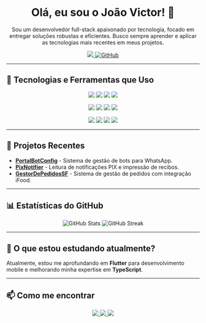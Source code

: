 <h1 align="center">Olá, eu sou o João Victor! 👋</h1>

<p align="center">
  Sou um desenvolvedor full-stack apaixonado por tecnologia, focado em entregar soluções robustas e eficientes. Busco sempre aprender e aplicar as tecnologias mais recentes em meus projetos.
</p>

<p align="center">
  <a href="https://www.linkedin.com/in/jo%C3%A3o-alves-a4a1b3250/">
    <img src="https://img.shields.io/badge/-João%20Alves-0077B5?style=flat-square&logo=Linkedin&logoColor=white&link=https://www.linkedin.com/in/jo%C3%A3o-alves-a4a1b3250/" />
  </a>
  <a href="https://github.com/azv1ctor">
    <img src="https://img.shields.io/github/followers/azv1ctor?label=Follow&style=social" alt="GitHub">
  </a>
</p>

---

## 🚀 Tecnologias e Ferramentas que Uso

<p align="center">
  <!-- Linguagens -->
  <img src="https://img.shields.io/badge/-CSharp-239120?style=flat-square&logo=c-sharp&logoColor=white" />
  <img src="https://img.shields.io/badge/-JavaScript-F7DF1E?style=flat-square&logo=javascript&logoColor=black" />
  <img src="https://img.shields.io/badge/-TypeScript-007ACC?style=flat-square&logo=typescript&logoColor=white" />
  <img src="https://img.shields.io/badge/-PHP-777BB4?style=flat-square&logo=php&logoColor=white" />
</p>

<p align="center">
  <!-- Frameworks -->
  <img src="https://img.shields.io/badge/-ASP.NET-512BD4?style=flat-square&logo=dotnet&logoColor=white" />
  <img src="https://img.shields.io/badge/-React-61DAFB?style=flat-square&logo=react&logoColor=black" />
  <img src="https://img.shields.io/badge/-Node.js-339933?style=flat-square&logo=node.js&logoColor=white" />
  <img src="https://img.shields.io/badge/-Tailwind%20CSS-06B6D4?style=flat-square&logo=tailwind-css&logoColor=white" />
</p>

<p align="center">
  <!-- Ferramentas -->
  <img src="https://img.shields.io/badge/-Git-F05032?style=flat-square&logo=git&logoColor=white" />
  <img src="https://img.shields.io/badge/-Docker-2496ED?style=flat-square&logo=docker&logoColor=white" />
  <img src="https://img.shields.io/badge/-MySQL-4479A1?style=flat-square&logo=mysql&logoColor=white" />
  <img src="https://img.shields.io/badge/-MongoDB-47A248?style=flat-square&logo=mongodb&logoColor=white" />
</p>

---

## 💼 Projetos Recentes

- [**PortalBotConfig**](https://github.com/azv1ctor/PortalBotConfig) - Sistema de gestão de bots para WhatsApp.
- [**PixNotifier**](https://github.com/azv1ctor/PixNotifier) - Leitura de notificações PIX e impressão de recibos.
- [**GestorDePedidosSF**](https://github.com/azv1ctor/GestorDePedidosSF) - Sistema de gestão de pedidos com integração iFood.

---

## 📊 Estatísticas do GitHub

<p align="center">
  <img src="https://github-readme-stats.vercel.app/api?username=azv1ctor&show_icons=true&theme=radical" alt="GitHub Stats" />
  <img src="https://github-readme-streak-stats.herokuapp.com/?user=azv1ctor&theme=radical" alt="GitHub Streak" />
</p>

---

## 🌱 O que estou estudando atualmente?

Atualmente, estou me aprofundando em **Flutter** para desenvolvimento mobile e melhorando minha expertise em **TypeScript**.

---

## 📫 Como me encontrar

<p align="center">
  <a href="https://www.linkedin.com/in/jo%C3%A3o-alves-a4a1b3250/">
    <img src="https://img.shields.io/badge/-LinkedIn-0077B5?style=flat-square&logo=Linkedin&logoColor=white" />
  </a>
  <a href="mailto:seuemail@example.com">
    <img src="https://img.shields.io/badge/-Email-D14836?style=flat-square&logo=Gmail&logoColor=white" />
  </a>
  <a href="https://github.com/azv1ctor">
    <img src="https://img.shields.io/badge/-GitHub-181717?style=flat-square&logo=github&logoColor=white" />
  </a>
</p>
